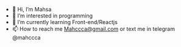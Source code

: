 - 👋 Hi, I’m Mahsa
- 👀 I’m interested in programming
- 🌱 I’m currently learning Front-end/Reactjs
- 📫 How to reach me Mahccca@gmail.com or text me in telegram @mahccca


